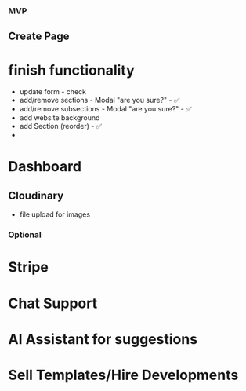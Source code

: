 ### MVP

## Create Page
# finish functionality
- update form - check
- add/remove sections - Modal "are you sure?" - ✅
- add/remove subsections - Modal "are you sure?" - ✅
- add website background
- add Section (reorder) - ✅
- 
# Dashboard

## Cloudinary
- file upload for images 

### Optional
# Stripe
# Chat Support
# AI Assistant for suggestions
# Sell Templates/Hire Developments













